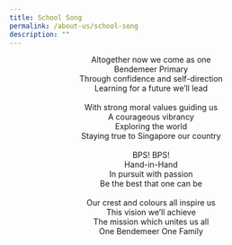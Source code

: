 ```yaml
---
title: School Song
permalink: /about-us/school-song
description: ""
---
```


<p align="center">
	Altogether now we come as one <br>
	Bendemeer Primary <br>
	Through confidence and self-direction <br>
	Learning for a future we’ll lead <br>
	<br>
	With strong moral values guiding us <br>
	A courageous vibrancy<br>
	Exploring the world<br>
	Staying true to Singapore our country <br>
	<br>  
	BPS! BPS! <br>
	Hand-in-Hand <br>
	In pursuit with passion <br>
	Be the best that one can be <br>
	<br>
	Our crest and colours all inspire us<br>
	This vision we’ll achieve <br>
	The mission which unites us all <br>
	One Bendemeer One Family <br>
</p>

